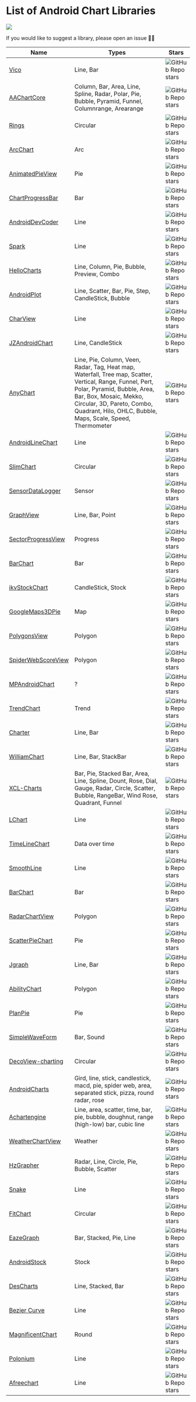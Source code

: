 # List of Android Chart Libraries

[<img src="https://github.com/lucasrafagnin/android-charts/blob/master/header.png">](https://github.com/jstumpp/awesome-android)

If you would like to suggest a library, please open an issue ✍🏻

Name | Types | Stars
--- | --- | ---
[Vico](https://github.com/patrykandpatryk/vico) | Line, Bar | ![GitHub Repo stars](https://img.shields.io/github/stars/patrykandpatryk/vico?style=social)
[AAChartCore](https://github.com/AAChartModel/AAChartCore) | Column, Bar, Area, Line, Spline, Radar, Polar, Pie, Bubble, Pyramid, Funnel, Columnrange, Arearange | ![GitHub Repo stars](https://img.shields.io/github/stars/AAChartModel/AAChartCore?style=social)
[Rings](https://github.com/lalongooo/rings) | Circular | ![GitHub Repo stars](https://img.shields.io/github/stars/lalongooo/rings?style=social)
[ArcChart](https://github.com/imaNNeoFighT/ArcChartView) | Arc | ![GitHub Repo stars](https://img.shields.io/github/stars/imaNNeoFighT/ArcChartView?style=social)
[AnimatedPieView](https://github.com/razerdp/AnimatedPieView) | Pie | ![GitHub Repo stars](https://img.shields.io/github/stars/razerdp/AnimatedPieView?style=social)
[ChartProgressBar](https://github.com/hadiidbouk/ChartProgressBar-Android) | Bar | ![GitHub Repo stars](https://img.shields.io/github/stars/hadiidbouk/ChartProgressBar?style=social)
[AndroidDevCoder](https://github.com/AllenCoder/AndroidDevCoder) | Line | ![GitHub Repo stars](https://img.shields.io/github/stars/AllenCoder/AndroidDevCoder?style=social)
[Spark](https://github.com/robinhood/spark) | Line | ![GitHub Repo stars](https://img.shields.io/github/stars/robinhood/spark?style=social)
[HelloCharts](https://github.com/lecho/hellocharts-android) | Line, Column, Pie, Bubble, Preview, Combo | ![GitHub Repo stars](https://img.shields.io/github/stars/lecho/hellocharts-android?style=social)
[AndroidPlot](https://github.com/halfhp/androidplot) | Line, Scatter, Bar, Pie, Step, CandleStick, Bubble | ![GitHub Repo stars](https://img.shields.io/github/stars/halfhp/androidplot?style=social)
[CharView](https://github.com/romandanylyk/ChartView) | Line | ![GitHub Repo stars](https://img.shields.io/github/stars/romandanylyk/ChartView?style=social)
[JZAndroidChart](https://github.com/donglua/JZAndroidChart) | Line, CandleStick | ![GitHub Repo stars](https://img.shields.io/github/stars/donglua/JZAndroidChart?style=social)
[AnyChart](https://github.com/AnyChart/AnyChart-Android) | Line, Pie, Column, Veen, Radar, Tag, Heat map, Waterfall, Tree map, Scatter, Vertical, Range, Funnel, Pert, Polar, Pyramid, Bubble, Area, Bar, Box, Mosaic, Mekko, Circular, 3D, Pareto, Combo, Quadrant, Hilo, OHLC, Bubble, Maps, Scale, Speed, Thermometer | ![GitHub Repo stars](https://img.shields.io/github/stars/AnyChart/AnyChart?style=social)
[AndroidLineChart](https://github.com/jeanboydev/Android-LineChart) | Line | ![GitHub Repo stars](https://img.shields.io/github/stars/jeanboydev/Android-LineChart?style=social)
[SlimChart](https://github.com/mancj/SlimChart) | Circular | ![GitHub Repo stars](https://img.shields.io/github/stars/mancj/SlimChart?style=social)
[SensorDataLogger](https://github.com/Steppschuh/Sensor-Data-Logger) | Sensor | ![GitHub Repo stars](https://img.shields.io/github/stars/Steppschuh/Sensor-Data-Logger?style=social)
[GraphView](https://github.com/jjoe64/GraphView) | Line, Bar, Point | ![GitHub Repo stars](https://img.shields.io/github/stars/jjoe64/GraphView?style=social)
[SectorProgressView](https://github.com/timqi/SectorProgressView) | Progress | ![GitHub Repo stars](https://img.shields.io/github/stars/timqi/SectorProgressView?style=social)
[BarChart](https://github.com/ITheBK/BarChart) | Bar | ![GitHub Repo stars](https://img.shields.io/github/stars/ITheBK/BarChart?style=social)
[ikvStockChart](https://github.com/wordplat/ikvStockChart) | CandleStick, Stock | ![GitHub Repo stars](https://img.shields.io/github/stars/wordplat/ikvStockChart?style=social)
[GoogleMaps3DPie](https://github.com/aminyazdanpanah/google-maps-3D-pie-chart-marker-clustering-java) | Map | ![GitHub Repo stars](https://img.shields.io/github/stars/aminyazdanpanah/google-maps-3D-pie-chart-marker-clustering-java?style=social)
[PolygonsView](https://github.com/jiangzehui/polygonsview) | Polygon | ![GitHub Repo stars](https://img.shields.io/github/stars/jiangzehui/polygonsview?style=social)
[SpiderWebScoreView](https://github.com/panpf/spider-web-score-view) | Polygon | ![GitHub Repo stars](https://img.shields.io/github/stars/panpf/spider-web-score-view?style=social)
[MPAndroidChart](https://github.com/PhilJay/MPAndroidChart-Realm) | ? | ![GitHub Repo stars](https://img.shields.io/github/stars/PhilJay/MPAndroidChart?style=social)
[TrendChart](https://github.com/JeasonWong/TrendChart) | Trend | ![GitHub Repo stars](https://img.shields.io/github/stars/JeasonWong/TrendChart?style=social)
[Charter](https://github.com/hrules6872/Charter) | Line, Bar | ![GitHub Repo stars](https://img.shields.io/github/stars/hrules6872/Charter?style=social)
[WilliamChart](https://github.com/diogobernardino/WilliamChart) | Line, Bar, StackBar | ![GitHub Repo stars](https://img.shields.io/github/stars/diogobernardino/WilliamChart?style=social)
[XCL-Charts](https://github.com/xcltapestry/XCL-Charts) | Bar, Pie, Stacked Bar, Area, Line, Spline, Dount, Rose, Dial, Gauge, Radar, Circle, Scatter, Bubble, RangeBar, Wind Rose, Quadrant, Funnel | ![GitHub Repo stars](https://img.shields.io/github/stars/xcltapestry/XCL-Charts?style=social)
[LChart](https://github.com/linheimx/LChart) | Line | ![GitHub Repo stars](https://img.shields.io/github/stars/linheimx/LChart?style=social)
[TimeLineChart](https://github.com/jruesga/timeline-chart-view) | Data over time | ![GitHub Repo stars](https://img.shields.io/github/stars/jruesga/timeline-chart-view?style=social)
[SmoothLine](https://github.com/PaoloConte/smooth-line-chart) | Line | ![GitHub Repo stars](https://img.shields.io/github/stars/PaoloConte/smooth-line-chart?style=social)
[BarChart](https://github.com/ITheBK/BarChart) | Bar | ![GitHub Repo stars](https://img.shields.io/github/stars/ITheBK/BarChart?style=social)
[RadarChartView](https://github.com/DmitriyZaitsev/RadarChartView) | Polygon | ![GitHub Repo stars](https://img.shields.io/github/stars/DmitriyZaitsev/RadarChartView?style=social)
[ScatterPieChart](https://github.com/IntruderShanky/Scatter-PieChart) | Pie | ![GitHub Repo stars](https://img.shields.io/github/stars/IntruderShanky/Scatter-PieChart?style=social)
[Jgraph](https://github.com/ZuYun/Jgraph) | Line, Bar | ![GitHub Repo stars](https://img.shields.io/github/stars/ZuYun/Jgraph?style=social)
[AbilityChart](https://github.com/jiefly/AbilityChart) | Polygon | ![GitHub Repo stars](https://img.shields.io/github/stars/jiefly/AbilityChart?style=social)
[PlanPie](https://github.com/zurche/plain-pie) | Pie | ![GitHub Repo stars](https://img.shields.io/github/stars/zurche/plain-pie?style=social)
[SimpleWaveForm](https://github.com/maxyou/SimpleWaveform) | Bar, Sound | ![GitHub Repo stars](https://img.shields.io/github/stars/maxyou/SimpleWaveform?style=social)
[DecoView-charting](https://github.com/bmarrdev/android-DecoView-charting) | Circular | ![GitHub Repo stars](https://img.shields.io/github/stars/bmarrdev/android-DecoView-charting?style=social)
[AndroidCharts](https://github.com/limccn/Android-Charts) | Gird, line, stick, candlestick, macd, pie, spider web, area, separated stick, pizza, round radar, rose | ![GitHub Repo stars](https://img.shields.io/github/stars/limccn/Android-Charts?style=social)
[Achartengine](https://github.com/ddanny/achartengine) | Line, area, scatter, time, bar, pie, bubble, doughnut, range (high-low) bar, cubic line | ![GitHub Repo stars](https://img.shields.io/github/stars/ddanny/achartengine?style=social)
[WeatherChartView](https://github.com/kaku2015/WeatherChartView) | Weather | ![GitHub Repo stars](https://img.shields.io/github/stars/kaku2015/WeatherChartView?style=social)
[HzGrapher](https://github.com/handstudio/HzGrapher) | Radar, Line, Circle, Pie, Bubble, Scatter | ![GitHub Repo stars](https://img.shields.io/github/stars/handstudio/HzGrapher?style=social)
[Snake](https://github.com/txusballesteros/snake) | Line | ![GitHub Repo stars](https://img.shields.io/github/stars/txusballesteros/snake?style=social)
[FitChart](https://github.com/txusballesteros/fit-chart) | Circular | ![GitHub Repo stars](https://img.shields.io/github/stars/txusballesteros/fit-chart?style=social)
[EazeGraph](https://github.com/blackfizz/EazeGraph) | Bar, Stacked, Pie, Line | ![GitHub Repo stars](https://img.shields.io/github/stars/blackfizz/EazeGraph?style=social)
[AndroidStock](https://github.com/lzyzsd/AndroidStockChart) | Stock | ![GitHub Repo stars](https://img.shields.io/github/stars/lzyzsd/AndroidStockChart?style=social)
[DesCharts](https://github.com/bradipao/desCharts) | Line, Stacked, Bar | ![GitHub Repo stars](https://img.shields.io/github/stars/bradipao/desCharts?style=social)
[Bezier Curve](https://github.com/Steven-Luo/android-bezier-curve-chart) | Line | ![GitHub Repo stars](https://img.shields.io/github/stars/Steven-Luo?style=social)
[MagnificentChart](https://github.com/Geek-1001/MagnificentChart) | Round | ![GitHub Repo stars](https://img.shields.io/github/stars/Geek-1001?style=social)
[Polonium](https://github.com/Erzer/polonium-chart-view) | Line | ![GitHub Repo stars](https://img.shields.io/github/stars/Erzer/polonium-chart-view?style=social)
[Afreechart](https://github.com/johnjohndoe/AFreeChart) | Line | ![GitHub Repo stars](https://img.shields.io/github/stars/johnjohndoe/AFreeChart?style=social)

